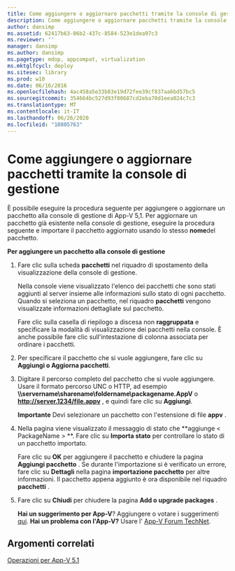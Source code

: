 ```yaml
---
title: Come aggiungere o aggiornare pacchetti tramite la console di gestione
description: Come aggiungere o aggiornare pacchetti tramite la console di gestione
author: dansimp
ms.assetid: 62417b63-06b2-437c-8584-523e1dea97c3
ms.reviewer: ''
manager: dansimp
ms.author: dansimp
ms.pagetype: mdop, appcompat, virtualization
ms.mktglfcycl: deploy
ms.sitesec: library
ms.prod: w10
ms.date: 06/16/2016
ms.openlocfilehash: 4ac458a5e33b83e19d72fee39cf837aa6bd57bc5
ms.sourcegitcommit: 354664bc527d93f80687cd2eba70d1eea024c7c3
ms.translationtype: MT
ms.contentlocale: it-IT
ms.lasthandoff: 06/26/2020
ms.locfileid: "10805763"
---
```

# Come aggiungere o aggiornare pacchetti tramite la console di gestione


È possibile eseguire la procedura seguente per aggiungere o aggiornare un pacchetto alla console di gestione di App-V 5,1. Per aggiornare un pacchetto già esistente nella console di gestione, eseguire la procedura seguente e importare il pacchetto aggiornato usando lo stesso **nome**del pacchetto.

**Per aggiungere un pacchetto alla console di gestione**

1.  Fare clic sulla scheda **pacchetti** nel riquadro di spostamento della visualizzazione della console di gestione.

    Nella console viene visualizzato l'elenco dei pacchetti che sono stati aggiunti al server insieme alle informazioni sullo stato di ogni pacchetto. Quando si seleziona un pacchetto, nel riquadro **pacchetti** vengono visualizzate informazioni dettagliate sul pacchetto.

    Fare clic sulla casella di riepilogo a discesa non **raggruppata** e specificare la modalità di visualizzazione dei pacchetti nella console. È anche possibile fare clic sull'intestazione di colonna associata per ordinare i pacchetti.

2.  Per specificare il pacchetto che si vuole aggiungere, fare clic su **Aggiungi o Aggiorna pacchetti**.

3.  Digitare il percorso completo del pacchetto che si vuole aggiungere. Usare il formato percorso UNC o HTTP, ad esempio **\\\\servername\\sharename\\foldername\\packagename.AppV** o **http://server.1234/file.appv** , e quindi fare clic su **Aggiungi**.

    **Importante**  Devi selezionare un pacchetto con l'estensione di file **appv** .

     

4.  Nella pagina viene visualizzato il messaggio di stato che **aggiunge &lt; PackageName &gt; **. Fare clic su **Importa stato** per controllare lo stato di un pacchetto importato.

    Fare clic su **OK** per aggiungere il pacchetto e chiudere la pagina **Aggiungi pacchetto** . Se durante l'importazione si è verificato un errore, fare clic su **Dettagli** nella pagina **importazione pacchetto** per altre informazioni. Il pacchetto appena aggiunto è ora disponibile nel riquadro **pacchetti** .

5.  Fare clic su **Chiudi** per chiudere la pagina **Add o upgrade packages** .

    **Hai un suggerimento per App-V**? Aggiungere o votare i suggerimenti [qui](http://appv.uservoice.com/forums/280448-microsoft-application-virtualization). **Hai un problema con l'App-V?** Usare l' [App-V Forum TechNet](https://social.technet.microsoft.com/Forums/home?forum=mdopappv).

## Argomenti correlati


[Operazioni per App-V 5.1](operations-for-app-v-51.md)

 

 





